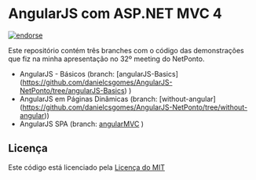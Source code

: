 AngularJS com ASP.NET MVC 4
===========================

[![endorse](https://api.coderwall.com/danielcsgomes/endorsecount.png)](https://coderwall.com/danielcsgomes)

Este repositório contém três branches com o código das demonstrações que fiz na minha apresentação no 32º meeting do NetPonto.

* AngularJS - Básicos (branch: [angularJS-Basics] (https://github.com/danielcsgomes/AngularJS-NetPonto/tree/angularJS-Basics) )
* AngularJS em Páginas Dinâmicas (branch: [without-angular] (https://github.com/danielcsgomes/AngularJS-NetPonto/tree/without-angular))
* AngularJS SPA (branch: [angularMVC](https://github.com/dcsg/AngularJS-NetPonto) )

## Licença
Este código está licenciado pela [Licença do MIT](https://github.com/dcsg/AngularJS-NetPonto/blob/angularMVC/LICENSE)

